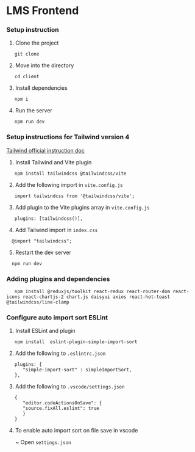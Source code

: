 # LMS Frontend

### Setup instruction 

1. Clone the project

```
   git clone
```

2. Move into the directory

```
   cd client
```

3. Install dependencies

```
   npm i
```

4. Run the server

```
   npm run dev
```

### Setup instructions for Tailwind version 4

[Tailwind official instruction doc](https://tailwindcss.com/docs/installation/using-vite)

1. Install Tailwind and Vite plugin

```
   npm install tailwindcss @tailwindcss/vite
```

2. Add the following import in `vite.config.js`

```
   import tailwindcss from '@tailwindcss/vite';
```

3. Add plugin to the Vite plugins array in `vite.config.js`

```
   plugins: [tailwindcss()],
```

4. Add Tailwind import in `index.css`

```
  @import "tailwindcss";
```

5. Restart the dev server

```
  npm run dev
```

### Adding plugins and dependencies

```
   npm install @reduxjs/toolkit react-redux react-router-dom react-icons react-chartjs-2 chart.js daisyui axios react-hot-toast @tailwindcss/line-clamp
```

### Configure auto import sort ESLint

1. Install ESLint and plugin

```
   npm install  eslint-plugin-simple-import-sort
```

2. Add the following to `.eslintrc.json`

```
   plugins: {
      "simple-import-sort" : simpleImportSort,
   },

```

3. Add the following to `.vscode/settings.json`

```
   {
      "editor.codeActionsOnSave": {
      "source.fixAll.eslint": true
      }
   }

```

4. To enable auto import sort on file save in vscode
   
   ~ Open `settings.json`
   
```
